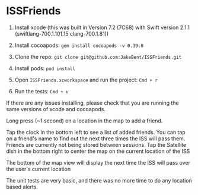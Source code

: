 # ISSFriends


1. Install xcode (this was built in Version 7.2 (7C68) with Swift version 2.1.1 (swiftlang-700.1.101.15 clang-700.1.81))

2. Install cocoapods: `gem install cocoapods -v 0.39.0`

3. Clone the repo: `git clone git@github.com:JakeBent/ISSFriends.git`

4. Install pods: `pod install`

5. Open `ISSFriends.xcworkspace` and run the project: `Cmd + r`

6. Run the tests: `Cmd + u`

If there are any issues installing, please check that you are running the same versions of xcode and cocoapods.

Long press (~1 second) on a location in the map to add a friend.


Tap the clock in the bottom left to see a list of added friends. You can tap on a friend's name to find out the next three times the ISS will pass them. Friends are currently not being stored between sessions. Tap the Satellite dish in the bottom right to center the map on the current location of the ISS

The bottom of the map view will display the next time the ISS will pass over the user's current location

The unit tests are very basic, and there was no more time to do any location based alerts.
